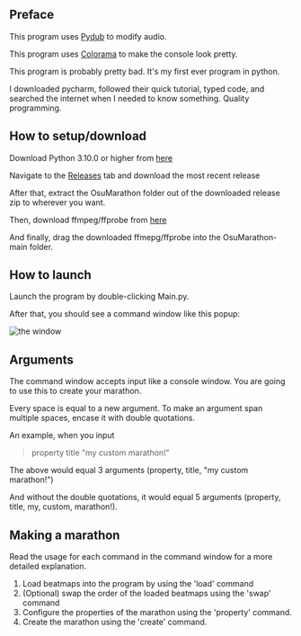## Preface

This program uses [Pydub](https://github.com/jiaaro/pydub) to modify audio.

This program uses [Colorama](https://github.com/tartley/colorama) to make the console look pretty.

This program is probably pretty bad. It's my first ever program in python.

I downloaded pycharm, followed their quick tutorial, typed code, and searched the internet when I needed to know
something. Quality programming.

## How to setup/download

Download Python 3.10.0 or higher from [here](https://www.python.org/downloads/)

Navigate to the [Releases](https://github.com/Theone1000/OsuMarathon/releases) tab and download the most recent release

After that, extract the OsuMarathon folder out of the downloaded release zip to wherever you want.

Then, download ffmpeg/ffprobe from [here](https://www.ffmpeg.org/download.html)

And finally, drag the downloaded ffmepg/ffprobe into the OsuMarathon-main folder.

## How to launch

Launch the program by double-clicking Main.py.

After that, you should see a command window like this popup:

![the window](https://i.imgur.com/uJV2lRX.png)

## Arguments

The command window accepts input like a console window. You are going to use this to create your marathon.

Every space is equal to a new argument. To make an argument span multiple spaces, encase it with double quotations.

An example, when you input

> property title "my custom marathon!"

The above would equal 3 arguments (property, title, "my custom marathon!")

And without the double quotations, it would equal 5 arguments (property, title, my, custom, marathon!).

## Making a marathon

Read the usage for each command in the command window for a more detailed explanation.

1. Load beatmaps into the program by using the 'load' command
2. (Optional) swap the order of the loaded beatmaps using the 'swap' command
3. Configure the properties of the marathon using the 'property' command.
4. Create the marathon using the 'create' command.
